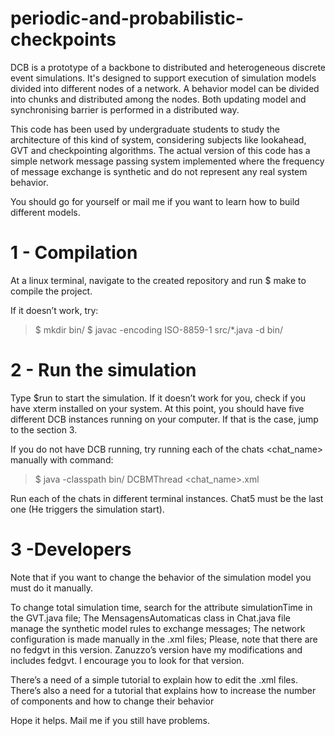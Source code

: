 # periodic-and-probabilistic-checkpoints

DCB is a prototype of a backbone to distributed and heterogeneous discrete event simulations. It's designed to support execution of simulation models divided into different nodes of a network. A behavior model can be divided into chunks and distributed among the nodes. Both updating model and synchronising barrier is performed in a distributed way. 

This code has been used by undergraduate students to study the architecture of this kind of system, considering subjects like lookahead, GVT and checkpointing algorithms. The actual version of this code has a simple network message passing system implemented where the frequency of message exchange is synthetic and do not represent any real system behavior. 

You should go for yourself or mail me if you want to learn how to build different models. 

# 1 - Compilation

At a linux terminal, navigate to the created repository and run $ make to compile the project. 

If it doesn’t work, try:

> $ mkdir bin/
> $ javac  -encoding ISO-8859-1 src/*.java -d bin/


# 2 - Run the simulation

Type $run to start the simulation. If it doesn’t work for you, check if you have xterm installed on your system. At this point, you should have five different DCB instances running on your computer. If that is the case, jump to the section 3.

If you do not have DCB running, try running each of the chats <chat_name> manually with command: 


> $ java -classpath bin/ DCBMThread <chat_name>.xml


Run each of the chats in different terminal instances. Chat5 must be the last one (He triggers the simulation start).


# 3 -Developers

 Note that if you want to change the behavior of the simulation model you must do it manually. 

To change total simulation time, search for the attribute simulationTime in the GVT.java file;
The MensagensAutomaticas class in Chat.java file manage the synthetic model rules to exchange messages;
The network configuration is made manually in the .xml files;
Please, note that there are no fedgvt in this version. Zanuzzo’s version have my modifications and includes fedgvt. I encourage you to look for that version. 


There’s a need of a simple tutorial to explain how to edit the .xml files.
There’s also a need for a tutorial that explains how to increase the number of components and how to change their behavior


Hope it helps. Mail me if you still have problems.
